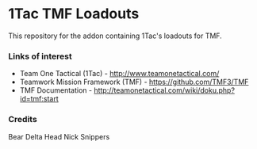 

# 1Tac TMF Loadouts

This repository for the addon containing 1Tac's loadouts for TMF.

### Links of interest

* Team One Tactical (1Tac) - http://www.teamonetactical.com/
* Teamwork Mission Framework (TMF) - https://github.com/TMF3/TMF
* TMF Documentation - http://teamonetactical.com/wiki/doku.php?id=tmf:start

### Credits
Bear
Delta
Head
Nick
Snippers
